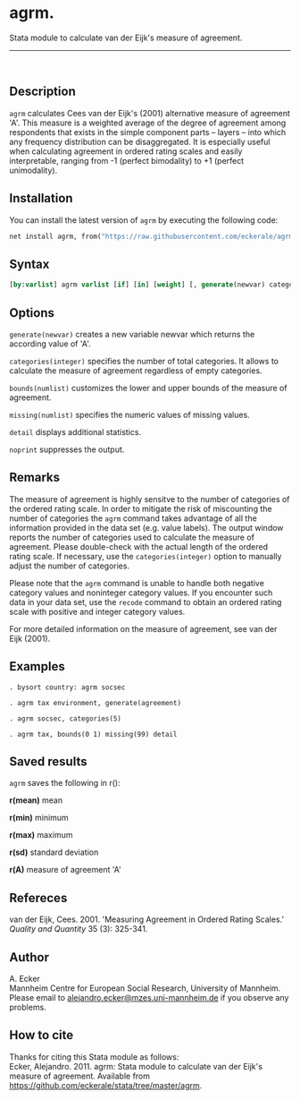 # agrm. 
Stata module to calculate van der Eijk's measure of agreement.
***
<br>

## Description
`agrm` calculates Cees van der Eijk's (2001) alternative measure of agreement 'A'.  This measure is a weighted average of the degree of agreement among respondents that exists in the simple component parts – layers – into which any frequency distribution can be disaggregated.  It is especially useful when calculating agreement in ordered rating scales and easily interpretable, ranging from -1 (perfect bimodality) to +1 (perfect unimodality).

## Installation
You can install the latest version of `agrm` by executing the following code:
```Stata
net install agrm, from("https://raw.githubusercontent.com/eckerale/agrm/master")
```

## Syntax
```Stata
[by:varlist] agrm varlist [if] [in] [weight] [, generate(newvar) categories(integer) bounds(numlist) missing(numlist) detail noprint]
```

## Options
`generate(newvar)` creates a new variable newvar which returns the according value of 'A'.<br>

`categories(integer)` specifies the number of total categories. It allows to calculate the measure of agreement regardless of empty categories.<br>

`bounds(numlist)` customizes the lower and upper bounds of the measure of agreement.<br>

`missing(numlist)` specifies the numeric values of missing values.<br>

`detail` displays additional statistics.<br>

`noprint` suppresses the output.

## Remarks
The measure of agreement is highly sensitve to the number of categories of the ordered rating scale. In order to mitigate the risk of miscounting the number of categories the `agrm` command takes advantage of all the information provided in the data set (e.g. value labels). The output window reports the number of categories used to calculate the measure of agreement.  Please double-check with the actual length of the ordered rating scale.  If necessary, use the `categories(integer)` option to manually adjust the number of categories.

Please note that the `agrm` command is unable to handle both negative category values and noninteger category values. If you encounter such data in your data set, use the `recode` command to obtain an ordered rating scale with positive and integer category values.

For more detailed information on the measure of agreement, see van der Eijk (2001).

## Examples

    . bysort country: agrm socsec

    . agrm tax environment, generate(agreement)

    . agrm socsec, categories(5)

    . agrm tax, bounds(0 1) missing(99) detail

## Saved results
`agrm` saves the following in r():

**r(mean)**   mean

**r(min)**    minimum

**r(max)**    maximum

**r(sd)**     standard deviation

**r(A)**      measure of agreement 'A'

## Refereces
van der Eijk, Cees. 2001. 'Measuring Agreement in Ordered Rating Scales.' *Quality and Quantity* 35 (3): 325-341.

## Author
A. Ecker<br>
Mannheim Centre for European Social Research, University of Mannheim.<br>
Please email to alejandro.ecker@mzes.uni-mannheim.de if you observe any problems.

## How to cite
Thanks for citing this Stata module as follows:<br>
Ecker, Alejandro. 2011. agrm: Stata module to calculate van der Eijk's measure of agreement. Available from https://github.com/eckerale/stata/tree/master/agrm.
